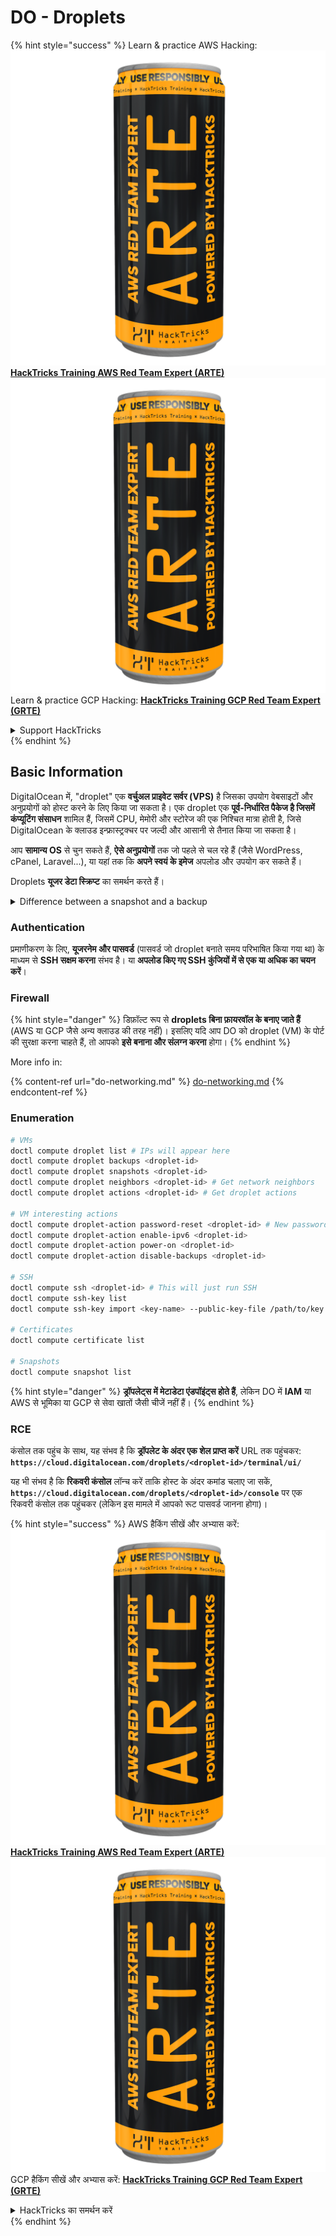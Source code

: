 # DO - Droplets

{% hint style="success" %}
Learn & practice AWS Hacking:<img src="../../../.gitbook/assets/image (1) (1) (1).png" alt="" data-size="line">[**HackTricks Training AWS Red Team Expert (ARTE)**](https://training.hacktricks.xyz/courses/arte)<img src="../../../.gitbook/assets/image (1) (1) (1).png" alt="" data-size="line">\
Learn & practice GCP Hacking: <img src="../../../.gitbook/assets/image (2).png" alt="" data-size="line">[**HackTricks Training GCP Red Team Expert (GRTE)**<img src="../../../.gitbook/assets/image (2).png" alt="" data-size="line">](https://training.hacktricks.xyz/courses/grte)

<details>

<summary>Support HackTricks</summary>

* Check the [**subscription plans**](https://github.com/sponsors/carlospolop)!
* **Join the** 💬 [**Discord group**](https://discord.gg/hRep4RUj7f) or the [**telegram group**](https://t.me/peass) or **follow** us on **Twitter** 🐦 [**@hacktricks\_live**](https://twitter.com/hacktricks_live)**.**
* **Share hacking tricks by submitting PRs to the** [**HackTricks**](https://github.com/carlospolop/hacktricks) and [**HackTricks Cloud**](https://github.com/carlospolop/hacktricks-cloud) github repos.

</details>
{% endhint %}

## Basic Information

DigitalOcean में, "droplet" एक **वर्चुअल प्राइवेट सर्वर (VPS)** है जिसका उपयोग वेबसाइटों और अनुप्रयोगों को होस्ट करने के लिए किया जा सकता है। एक droplet एक **पूर्व-निर्धारित पैकेज है जिसमें कंप्यूटिंग संसाधन** शामिल हैं, जिसमें CPU, मेमोरी और स्टोरेज की एक निश्चित मात्रा होती है, जिसे DigitalOcean के क्लाउड इन्फ्रास्ट्रक्चर पर जल्दी और आसानी से तैनात किया जा सकता है।

आप **सामान्य OS** से चुन सकते हैं, **ऐसे अनुप्रयोगों** तक जो पहले से चल रहे हैं (जैसे WordPress, cPanel, Laravel...), या यहां तक कि **अपने स्वयं के इमेज** अपलोड और उपयोग कर सकते हैं।

Droplets **यूजर डेटा स्क्रिप्ट** का समर्थन करते हैं।

<details>

<summary>Difference between a snapshot and a backup</summary>

DigitalOcean में, एक snapshot एक Droplet के डिस्क की एक समय-निर्धारित प्रति है। यह उस समय Droplet के डिस्क की स्थिति को कैप्चर करता है जब snapshot लिया गया था, जिसमें ऑपरेटिंग सिस्टम, स्थापित अनुप्रयोग, और डिस्क पर सभी फ़ाइलें और डेटा शामिल हैं।

Snapshots का उपयोग नए Droplets बनाने के लिए किया जा सकता है जो मूल Droplet के समान कॉन्फ़िगरेशन के साथ हैं, या एक Droplet को उस स्थिति में पुनर्स्थापित करने के लिए जिसमें snapshot लिया गया था। Snapshots DigitalOcean की ऑब्जेक्ट स्टोरेज सेवा पर संग्रहीत होते हैं, और ये वृद्धिशील होते हैं, जिसका अर्थ है कि केवल अंतिम snapshot के बाद के परिवर्तन संग्रहीत होते हैं। यह उन्हें उपयोग करने में कुशल और संग्रहीत करने में लागत-कुशल बनाता है।

दूसरी ओर, एक बैकअप एक Droplet की पूरी प्रति है, जिसमें ऑपरेटिंग सिस्टम, स्थापित अनुप्रयोग, फ़ाइलें, और डेटा, साथ ही Droplet की सेटिंग्स और मेटाडेटा शामिल हैं। बैकअप आमतौर पर नियमित कार्यक्रम पर किए जाते हैं, और वे एक विशिष्ट समय पर Droplet की पूरी स्थिति को कैप्चर करते हैं।

Snapshots के विपरीत, बैकअप को संकुचित और एन्क्रिप्टेड प्रारूप में संग्रहीत किया जाता है, और इन्हें DigitalOcean के इन्फ्रास्ट्रक्चर से एक दूरस्थ स्थान पर सुरक्षित रखने के लिए स्थानांतरित किया जाता है। यह बैकअप को आपदा वसूली के लिए आदर्श बनाता है, क्योंकि वे एक Droplet की पूरी प्रति प्रदान करते हैं जिसे डेटा हानि या अन्य विनाशकारी घटनाओं की स्थिति में पुनर्स्थापित किया जा सकता है।

संक्षेप में, snapshots एक Droplet के डिस्क की समय-निर्धारित प्रतियां हैं, जबकि बैकअप एक Droplet की पूरी प्रतियां हैं, जिसमें इसकी सेटिंग्स और मेटाडेटा शामिल हैं। Snapshots DigitalOcean की ऑब्जेक्ट स्टोरेज सेवा पर संग्रहीत होते हैं, जबकि बैकअप DigitalOcean के इन्फ्रास्ट्रक्चर से एक दूरस्थ स्थान पर स्थानांतरित किए जाते हैं। दोनों snapshots और बैकअप का उपयोग एक Droplet को पुनर्स्थापित करने के लिए किया जा सकता है, लेकिन snapshots का उपयोग और संग्रहण अधिक कुशल होता है, जबकि बैकअप आपदा वसूली के लिए एक अधिक व्यापक बैकअप समाधान प्रदान करते हैं।

</details>

### Authentication

प्रमाणीकरण के लिए, **यूजरनेम और पासवर्ड** (पासवर्ड जो droplet बनाते समय परिभाषित किया गया था) के माध्यम से **SSH सक्षम करना** संभव है। या **अपलोड किए गए SSH कुंजियों में से एक या अधिक का चयन करें**।

### Firewall

{% hint style="danger" %}
डिफ़ॉल्ट रूप से **droplets बिना फ़ायरवॉल के बनाए जाते हैं** (AWS या GCP जैसे अन्य क्लाउड की तरह नहीं)। इसलिए यदि आप DO को droplet (VM) के पोर्ट की सुरक्षा करना चाहते हैं, तो आपको **इसे बनाना और संलग्न करना** होगा।
{% endhint %}

More info in:

{% content-ref url="do-networking.md" %}
[do-networking.md](do-networking.md)
{% endcontent-ref %}

### Enumeration
```bash
# VMs
doctl compute droplet list # IPs will appear here
doctl compute droplet backups <droplet-id>
doctl compute droplet snapshots <droplet-id>
doctl compute droplet neighbors <droplet-id> # Get network neighbors
doctl compute droplet actions <droplet-id> # Get droplet actions

# VM interesting actions
doctl compute droplet-action password-reset <droplet-id> # New password is emailed to the user
doctl compute droplet-action enable-ipv6 <droplet-id>
doctl compute droplet-action power-on <droplet-id>
doctl compute droplet-action disable-backups <droplet-id>

# SSH
doctl compute ssh <droplet-id> # This will just run SSH
doctl compute ssh-key list
doctl compute ssh-key import <key-name> --public-key-file /path/to/key.pub

# Certificates
doctl compute certificate list

# Snapshots
doctl compute snapshot list
```
{% hint style="danger" %}
**ड्रॉपलेट्स में मेटाडेटा एंडपॉइंट्स होते हैं**, लेकिन DO में **IAM** या AWS से भूमिका या GCP से सेवा खातों जैसी चीजें नहीं हैं।
{% endhint %}

### RCE

कंसोल तक पहुंच के साथ, यह संभव है कि **ड्रॉपलेट के अंदर एक शेल प्राप्त करें** URL तक पहुंचकर: **`https://cloud.digitalocean.com/droplets/<droplet-id>/terminal/ui/`**

यह भी संभव है कि **रिकवरी कंसोल** लॉन्च करें ताकि होस्ट के अंदर कमांड चलाए जा सकें, **`https://cloud.digitalocean.com/droplets/<droplet-id>/console`** पर एक रिकवरी कंसोल तक पहुंचकर (लेकिन इस मामले में आपको रूट पासवर्ड जानना होगा)।

{% hint style="success" %}
AWS हैकिंग सीखें और अभ्यास करें:<img src="../../../.gitbook/assets/image (1) (1) (1).png" alt="" data-size="line">[**HackTricks Training AWS Red Team Expert (ARTE)**](https://training.hacktricks.xyz/courses/arte)<img src="../../../.gitbook/assets/image (1) (1) (1).png" alt="" data-size="line">\
GCP हैकिंग सीखें और अभ्यास करें: <img src="../../../.gitbook/assets/image (2).png" alt="" data-size="line">[**HackTricks Training GCP Red Team Expert (GRTE)**<img src="../../../.gitbook/assets/image (2).png" alt="" data-size="line">](https://training.hacktricks.xyz/courses/grte)

<details>

<summary>HackTricks का समर्थन करें</summary>

* [**सदस्यता योजनाओं**](https://github.com/sponsors/carlospolop) की जांच करें!
* **💬 [**Discord समूह**](https://discord.gg/hRep4RUj7f) या [**टेलीग्राम समूह**](https://t.me/peass) में शामिल हों या **Twitter** 🐦 पर हमें **फॉलो करें** [**@hacktricks\_live**](https://twitter.com/hacktricks_live)**.**
* **हैकिंग ट्रिक्स साझा करें, PRs को** [**HackTricks**](https://github.com/carlospolop/hacktricks) और [**HackTricks Cloud**](https://github.com/carlospolop/hacktricks-cloud) गिटहब रिपोजिटरी में सबमिट करके।

</details>
{% endhint %}
